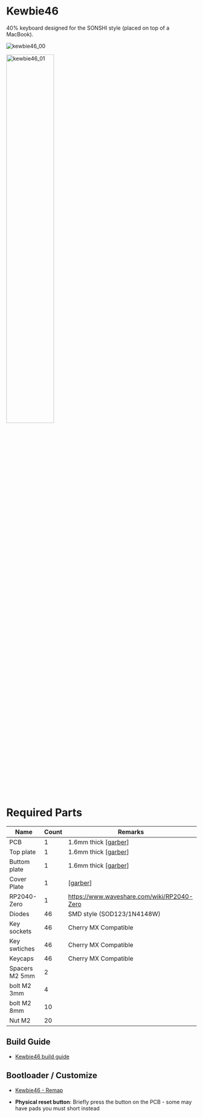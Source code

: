 # Kewbie46

40% keyboard designed for the SONSHI style (placed on top of a MacBook).

![kewbie46_00](https://i.imgur.com/eWcHN0J.png)

<img src="https://i.imgur.com/OsmuWYN.png" alt="kewbie46_01" width="50%" />

# Required Parts

|Name|Count|Remarks|
|---|--|--|
|PCB|1|1.6mm thick [[garber](gerber/jlcpcb)]|
|Top plate|1|1.6mm thick [[garber](gerber/jlcpcb)]|
|Buttom plate|1|1.6mm thick [[garber](gerber/jlcpcb)]|
|Cover Plate|1|[[garber](gerber/jlcpcb)]|
|RP2040-Zero|1|https://www.waveshare.com/wiki/RP2040-Zero|
|Diodes|46|SMD style (SOD123/1N4148W)|
|Key sockets|46| Cherry MX Compatible|
|Key swtiches|46|Cherry MX Compatible|
|Keycaps|46|Cherry MX Compatible|
|Spacers M2 5mm|2|
|bolt M2 3mm|4|
|bolt M2 8mm|10|
|Nut M2|20|

## Build Guide

* [Kewbie46 build guide](guide)

## Bootloader / Customize

* [Kewbie46 - Remap](https://remap-keys.app/catalog/hTfNsK0O3Sb1Jaafdm3x)

* **Physical reset button**: Briefly press the button on the PCB - some may have pads you must short instead
